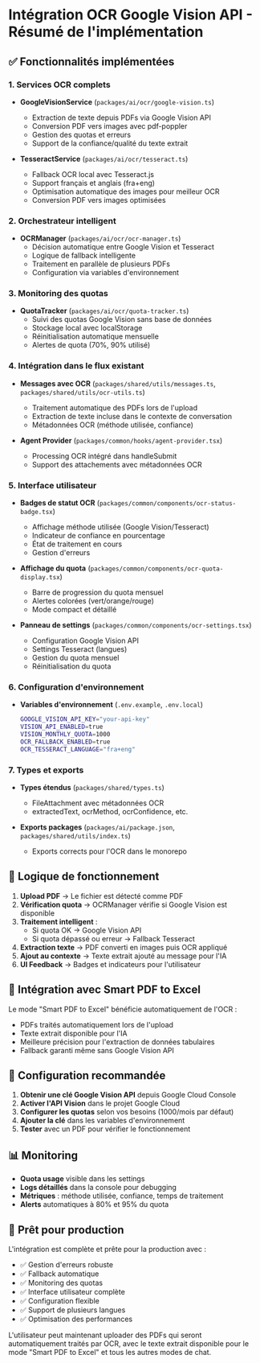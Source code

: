 # Intégration OCR Google Vision API - Résumé de l'implémentation

## ✅ Fonctionnalités implémentées

### 1. Services OCR complets
- **GoogleVisionService** (`packages/ai/ocr/google-vision.ts`)
  - Extraction de texte depuis PDFs via Google Vision API
  - Conversion PDF vers images avec pdf-poppler
  - Gestion des quotas et erreurs
  - Support de la confiance/qualité du texte extrait

- **TesseractService** (`packages/ai/ocr/tesseract.ts`)
  - Fallback OCR local avec Tesseract.js
  - Support français et anglais (fra+eng)
  - Optimisation automatique des images pour meilleur OCR
  - Conversion PDF vers images optimisées

### 2. Orchestrateur intelligent
- **OCRManager** (`packages/ai/ocr/ocr-manager.ts`)
  - Décision automatique entre Google Vision et Tesseract
  - Logique de fallback intelligente
  - Traitement en parallèle de plusieurs PDFs
  - Configuration via variables d'environnement

### 3. Monitoring des quotas
- **QuotaTracker** (`packages/ai/ocr/quota-tracker.ts`)
  - Suivi des quotas Google Vision sans base de données
  - Stockage local avec localStorage
  - Réinitialisation automatique mensuelle
  - Alertes de quota (70%, 90% utilisé)

### 4. Intégration dans le flux existant
- **Messages avec OCR** (`packages/shared/utils/messages.ts`, `packages/shared/utils/ocr-utils.ts`)
  - Traitement automatique des PDFs lors de l'upload
  - Extraction de texte incluse dans le contexte de conversation
  - Métadonnées OCR (méthode utilisée, confiance)

- **Agent Provider** (`packages/common/hooks/agent-provider.tsx`)
  - Processing OCR intégré dans handleSubmit
  - Support des attachements avec métadonnées OCR

### 5. Interface utilisateur
- **Badges de statut OCR** (`packages/common/components/ocr-status-badge.tsx`)
  - Affichage méthode utilisée (Google Vision/Tesseract)
  - Indicateur de confiance en pourcentage
  - État de traitement en cours
  - Gestion d'erreurs

- **Affichage du quota** (`packages/common/components/ocr-quota-display.tsx`)
  - Barre de progression du quota mensuel
  - Alertes colorées (vert/orange/rouge)
  - Mode compact et détaillé

- **Panneau de settings** (`packages/common/components/ocr-settings.tsx`)
  - Configuration Google Vision API
  - Settings Tesseract (langues)
  - Gestion du quota mensuel
  - Réinitialisation du quota

### 6. Configuration d'environnement
- **Variables d'environnement** (`.env.example`, `.env.local`)
  ```bash
  GOOGLE_VISION_API_KEY="your-api-key"
  VISION_API_ENABLED=true
  VISION_MONTHLY_QUOTA=1000
  OCR_FALLBACK_ENABLED=true
  OCR_TESSERACT_LANGUAGE="fra+eng"
  ```

### 7. Types et exports
- **Types étendus** (`packages/shared/types.ts`)
  - FileAttachment avec métadonnées OCR
  - extractedText, ocrMethod, ocrConfidence, etc.

- **Exports packages** (`packages/ai/package.json`, `packages/shared/utils/index.ts`)
  - Exports corrects pour l'OCR dans le monorepo

## 🔄 Logique de fonctionnement

1. **Upload PDF** → Le fichier est détecté comme PDF
2. **Vérification quota** → OCRManager vérifie si Google Vision est disponible
3. **Traitement intelligent** :
   - Si quota OK → Google Vision API
   - Si quota dépassé ou erreur → Fallback Tesseract
4. **Extraction texte** → PDF converti en images puis OCR appliqué
5. **Ajout au contexte** → Texte extrait ajouté au message pour l'IA
6. **UI Feedback** → Badges et indicateurs pour l'utilisateur

## 🎯 Intégration avec Smart PDF to Excel

Le mode "Smart PDF to Excel" bénéficie automatiquement de l'OCR :
- PDFs traités automatiquement lors de l'upload
- Texte extrait disponible pour l'IA
- Meilleure précision pour l'extraction de données tabulaires
- Fallback garanti même sans Google Vision API

## 🔧 Configuration recommandée

1. **Obtenir une clé Google Vision API** depuis Google Cloud Console
2. **Activer l'API Vision** dans le projet Google Cloud
3. **Configurer les quotas** selon vos besoins (1000/mois par défaut)
4. **Ajouter la clé** dans les variables d'environnement
5. **Tester** avec un PDF pour vérifier le fonctionnement

## 📊 Monitoring

- **Quota usage** visible dans les settings
- **Logs détaillés** dans la console pour debugging
- **Métriques** : méthode utilisée, confiance, temps de traitement
- **Alerts** automatiques à 80% et 95% du quota

## 🚀 Prêt pour production

L'intégration est complète et prête pour la production avec :
- ✅ Gestion d'erreurs robuste
- ✅ Fallback automatique
- ✅ Monitoring des quotas
- ✅ Interface utilisateur complète
- ✅ Configuration flexible
- ✅ Support de plusieurs langues
- ✅ Optimisation des performances

L'utilisateur peut maintenant uploader des PDFs qui seront automatiquement traités par OCR, avec le texte extrait disponible pour le mode "Smart PDF to Excel" et tous les autres modes de chat.